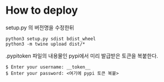 # How to deploy
setup.py 의 버전명을 수정한뒤
<pre><code>python3 setup.py sdist bdist_wheel
python3 -m twine upload dist/*</code></pre>

.pypitoken 파일의 내용물인 pypi에서 미리 발급받은 토큰을 복붙한다.

<pre><code>$ Enter your username: __token__
$ Enter your password: <여기에 pypi 토큰 복붙>
</code></pre>